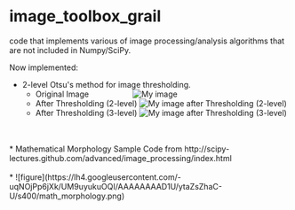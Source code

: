 image_toolbox_grail
===================

code that implements various of image processing/analysis algorithms that are not included in Numpy/SciPy.

Now implemented: 
  * 2-level Otsu's method for image thresholding.
    * Original Image     &nbsp; &nbsp; &nbsp; &nbsp; &nbsp; &nbsp; &nbsp; &nbsp; &nbsp;  &nbsp;![My image](https://lh5.googleusercontent.com/-Af3t3LedrHE/UN-1qi2LAOI/AAAAAAAAEm0/cA0EOk9nJkI/s288/me_original.png)
    * After Thresholding (2-level) ![My image after Thresholding (2-level)](https://lh4.googleusercontent.com/-t1JFO5szFHk/UN-1INtMQRI/AAAAAAAAEmY/IUsUPM8OZ84/s288/me_otsu.png)
    * After Thresholding (3-level) ![My image after Thresholding (3-level)](https://lh4.googleusercontent.com/-wGy_IA81DKk/UN-1LRdv4_I/AAAAAAAAEmg/btSQbc6Zh8o/s288/me_otsu_3level.png)
  <br/>
  <br/>
  * Mathematical Morphology Sample Code from http://scipy-lectures.github.com/advanced/image_processing/index.html <br/><br/>
    * ![figure](https://lh4.googleusercontent.com/-uqNOjPp6jXk/UM9uyukuOQI/AAAAAAAAD1U/ytaZsZhaC-U/s400/math_morphology.png)
